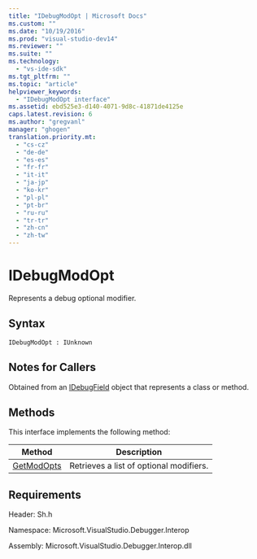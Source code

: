 ```yaml
---
title: "IDebugModOpt | Microsoft Docs"
ms.custom: ""
ms.date: "10/19/2016"
ms.prod: "visual-studio-dev14"
ms.reviewer: ""
ms.suite: ""
ms.technology: 
  - "vs-ide-sdk"
ms.tgt_pltfrm: ""
ms.topic: "article"
helpviewer_keywords: 
  - "IDebugModOpt interface"
ms.assetid: ebd525e3-d140-4071-9d8c-41871de4125e
caps.latest.revision: 6
ms.author: "gregvanl"
manager: "ghogen"
translation.priority.mt: 
  - "cs-cz"
  - "de-de"
  - "es-es"
  - "fr-fr"
  - "it-it"
  - "ja-jp"
  - "ko-kr"
  - "pl-pl"
  - "pt-br"
  - "ru-ru"
  - "tr-tr"
  - "zh-cn"
  - "zh-tw"
---
```

# IDebugModOpt
Represents a debug optional modifier.  
  
## Syntax  
  
```  
IDebugModOpt : IUnknown  
```  
  
## Notes for Callers  
 Obtained from an [IDebugField](../extensibility/idebugfield.md) object that represents a class or method.  
  
## Methods  
 This interface implements the following method:  
  
|Method|Description|  
|------------|-----------------|  
|[GetModOpts](../extensibility/idebugmodopt--getmodopts.md)|Retrieves a list of optional modifiers.|  
  
## Requirements  
 Header: Sh.h  
  
 Namespace: Microsoft.VisualStudio.Debugger.Interop  
  
 Assembly: Microsoft.VisualStudio.Debugger.Interop.dll